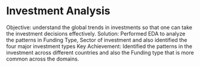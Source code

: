 # Investment Analysis
Objective: understand the global trends in investments so that one can take the investment decisions effectively.
Solution: Performed EDA to analyze the patterns in Funding Type, Sector of investment and also identified the four major investment types 
Key Achievement: Identified the patterns in the investment across different countries and also the Funding type that is more common across the domains. 

